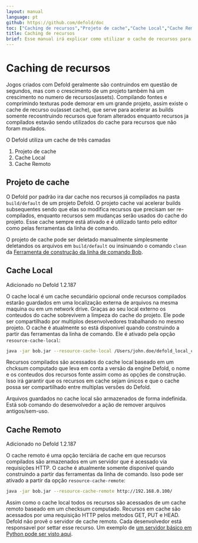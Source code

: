 ```yaml
---
layout: manual
language: pt
github: https://github.com/defold/doc
toc: ["Caching de recursos","Projeto de cache","Cache Local","Cache Remoto"]
title: Caching de recursos
brief: Esse manual irá explicar como utilizar o cache de recursos para acelerar suas builds.
---
```


# Caching de recursos

Jogos criados com Defold geralmente são contruindos em questão de segundos, mas com o crescimento de um projeto também há um crescimento no numero de recursos(assets). Compilando fontes e comprimindo texturas pode demorar em um grande projeto, assim existe o cache de recurso ou(asset cache), que serve para acelerar as builds somente recosntruindo recursos que foram alterados enquanto recursos ja compilados estavão sendo utilizados do cache para recursos que não foram mudados. 

O Defold utiliza um cache de três camadas

1. Projeto de cache
2. Cache Local
3. Cache Remoto


## Projeto de cache

O Defold por padrão ira dar cache nos recursos já compilados na pasta `build/default` de um projeto Defold. O projeto cache vai acelerar builds subsequentes sendo que elas so modifica recursos que precisam ser re-compilados, enquanto recursos sem mudanças serão usados do cache do projeto. Esse cache sempre está ativado e é utilizado tanto pelo editor como pelas ferramentas da linha de comando.

O projeto de cache pode ser deletado manualmente simplesmente deletandos os arquivos em `build/default` ou insinuando o comando `clean` da [Ferramenta de construção da linha de comando Bob](/manuals/bob).


## Cache Local

Adicionado no Defold 1.2.187

O cache local é um cache secundário opcional onde recursos compilados estarão guardados em uma localização externa de arquivos na mesma maquina ou em um network drive. Graças ao seu local externo os conteudos do cache sobrevivem a limpeza do cache do projeto. Ele pode ser compartilhado por multiplos desenvolvedores trabalhando no mesmo projeto. O cache é atualmente so está disponivel quando construindo a partir das ferramentas da linha de comando. Ele é ativado pela opção `resource-cache-local`:

```sh
java -jar bob.jar --resource-cache-local /Users/john.doe/defold_local_cache
```

Recursos compilados são acessados do cache local baseado em um chcksum computado que leva em conta a versão da engine Defold, o nome e os conteudos dos recursos fonte assim como as opções de construção. Isso irá garantir que os recursos em cache sejam únicos e que o cache possa ser compartilhado entre multiplas versões do Defold.

<div class='sidenote' markdown='1'>
Arquivos guardados no cache local são armazenados de forma indefinida. Está sob comando do desenvolvedor a ação de remover arquivos antigos/sem-uso.
</div>


## Cache Remoto

Adicionado no Defold 1.2.187

O cache remoto é uma opção terciária de cache em que recursos compilados são armazenados em um servidor que é acessado via requisições HTTP. O cache é atualmente somente disponível quando construindo a partir das ferramentas da linha de comando. Isso pode ser ativado a partir da opção `resource-cache-remote`:

```sh
java -jar bob.jar --resource-cache-remote http://192.168.0.100/
```

Assim como o cache local todos os recursos são acessados de um cache remoto baseado em um checksum computado. Recursos em cache são acessados por uma requisição HTTP pelos metodos GET, PUT e HEAD. Defold não provê o servidor de cache remoto. Cada desenvolvedor está responsavel por settar esse recurso. Um exemplo de [um servidor básico em Python pode ser visto aqui](https://github.com/britzl/httpserver-python).
